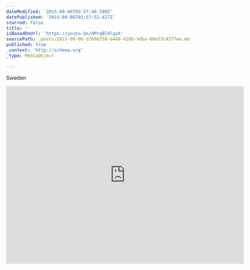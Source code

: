 ```yaml
---
dateModified: '2015-09-06T03:57:40.390Z'
datePublished: '2015-09-06T03:57:52.427Z'
starred: false
title: ''
isBasedOnUrl: 'https://youtu.be/HMrqBldlqzA'
sourcePath: _posts/2015-09-06-d7696750-b448-42db-9dba-68e33c4377ee.md
published: true
_context: 'http://schema.org'
_type: MediaObject

---
```

Sweden

<iframe src="https://cdn.embedly.com/widgets/media.html?src=https%3A%2F%2Fwww.youtube.com%2Fembed%2FHMrqBldlqzA%3Ffeature%3Doembed&amp;url=https%3A%2F%2Fwww.youtube.com%2Fwatch%3Fv%3DHMrqBldlqzA%26feature%3Dyoutu.be&amp;image=https%3A%2F%2Fi.ytimg.com%2Fvi%2FHMrqBldlqzA%2Fhqdefault.jpg&amp;key=b7d04c9b404c499eba89ee7072e1c4f7&amp;type=text%2Fhtml&amp;schema=youtube" width="640" height="480" scrolling="no" frameborder="0" allowfullscreen="allowfullscreen" style=""></iframe>